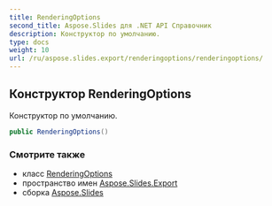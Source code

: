 ```yaml
---
title: RenderingOptions
second_title: Aspose.Slides для .NET API Справочник
description: Конструктор по умолчанию.
type: docs
weight: 10
url: /ru/aspose.slides.export/renderingoptions/renderingoptions/
---
```


## Конструктор RenderingOptions

Конструктор по умолчанию.

```csharp
public RenderingOptions()
```

### Смотрите также

* класс [RenderingOptions](../../renderingoptions)
* пространство имен [Aspose.Slides.Export](../../renderingoptions)
* сборка [Aspose.Slides](../../../)

<!-- DO NOT EDIT: сгенерировано xmldocmd для Aspose.Slides.dll -->